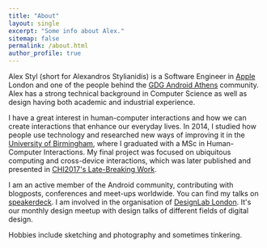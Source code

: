 ```yaml
---
title: "About"
layout: single
excerpt: "Some info about Alex."
sitemap: false
permalink: /about.html
author_profile: true
---
```


Alex Styl (short for Alexandros Stylianidis) is a Software Engineer in [Apple](https://www.apple.com/) London and one of the people behind the [GDG Android Athens](http://www.gdgandroidathens.com) community. Alex has a strong technical background in Computer Science as well as design having both academic and industrial experience.

I have a great interest in human-computer interactions and how we can create interactions that enhance our everyday lives. In 2014, I studied how people use technology and researched new ways of improving it in the [University of Birmingham](http://www.birmingham.ac.uk/index.aspx), where I graduated with a MSc in Human-Computer Interactions. My final project was focused on ubiquitous computing and cross-device interactions, which was later published and presented in [CHI2017's Late-Breaking Work](http://alexstyl.com/SenseBelt-A-Belt-Worn-Sensor-to-Support-Cross-Device-Interaction/).

I am an active member of the Android community, contributing with blogposts, conferences and meet-ups worldwide. You can find my talks on [speakerdeck](https://speakerdeck.com/alexstyl/). I am involved in the organisation of [DesignLab London](https://www.meetup.com/DesignLabLondon/). It's our monthly design meetup with design talks of different fields of digital design.

Hobbies include sketching and photography and sometimes tinkering.
